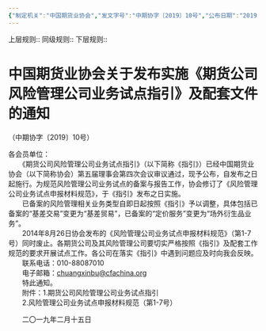 ```yaml
---
{"‌‌‌‌制定机关":"中国期货业协会","发文字号":"中期协字〔2019〕10号","公布日期":"2019.02.15","施行日期":"2019.02.15","时效性":"现行有效","效力位阶":"行业规定","法规类别":"期货综合规定","dg-publish":true,"created":"2023-09-27T16:51","updated":"2023-09-27T16:52","permalink":"/a///20190215-2019-10/20190215/","dgPassFrontmatter":true}
---
```


上层规则:: 
同级规则::
下层规则::
# 中国期货业协会关于发布实施《期货公司风险管理公司业务试点指引》及配套文件的通知  
（中期协字〔2019〕10号）

  
各会员单位：  
　　《期货公司风险管理公司业务试点指引》（以下简称《指引》）已经中国期货业协会（以下简称协会）第五届理事会第四次会议审议通过，现予公布，自发布之日起施行。为规范风险管理公司业务试点的备案与报告工作，协会修订了《风险管理公司业务试点申报材料规范》，于《指引》发布之日实施。  
　　已备案的风险管理相关业务类型自即日起按照《指引》予以调整，具体包括已备案的“基差交易”变更为“基差贸易”，已备案的“定价服务”变更为“场外衍生品业务”。  
　　2014年8月26日协会发布的《风险管理公司业务试点申报材料规范》（第1-7号）同时废止。各期货公司及其风险管理公司要切实严格按照《指引》及配套工作规范的要求开展试点工作。各公司在落实《指引》中遇到问题应及时向我会反映。  
　　联系电话：010-88087010  
　　电子邮箱：chuangxinbu@cfachina.org  
　　特此通知。  
　　附件：1.期货公司风险管理公司业务试点指引  
　　2.风险管理公司业务试点申报材料规范（第1-7号）  

　　二〇一九年二月十五日